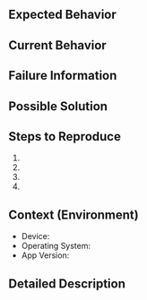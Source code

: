 <!--- Provide a general summary of the issue in the Title above -->

<!-- Please answer the following questions for yourself before submitting an issue.
 
- [ ] I am running the latest version
- [ ] I checked the documentation and found no answer
- [ ] I checked to make sure that this issue has not already been filed
- [ ] I'm reporting the issue to the correct repository (for multi-repository projects)
-->

## Expected Behavior
<!--- Tell us what should happen -->

## Current Behavior
<!--- Tell us what happens instead of the expected behavior -->

## Failure Information

<!--
Please help provide information about the failure if this is a bug.
If it is not a bug, please remove the rest of this template.
This section should include error messages, logs, etc.
-->

## Possible Solution
<!--- Not obligatory, but suggest a fix/reason for the bug, -->

## Steps to Reproduce
<!--- Provide a link to a live example, or an unambiguous set of steps to -->
<!--- reproduce this bug. Include code to reproduce, if relevant -->
<!--- Provide screenshots if possible/relevant -->
1.
2.
3.
4.

## Context (Environment)
<!--- How has this issue affected you? What are you trying to accomplish? -->
<!--- Providing context helps us come up with a solution that is most useful in the real world -->
<!-- Include information about your environment including device & version, app version, etc. -->
* Device:
* Operating System:
* App Version:


## Detailed Description
<!--- Provide a detailed description of the change or addition you are proposing -->